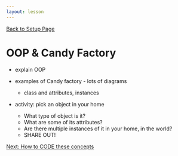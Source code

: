 ```yaml
---
layout: lesson
---
```


<a href="../">Back to Setup Page</a>

# OOP & Candy Factory

- explain OOP
- examples of Candy factory - lots of diagrams
    - class and attributes, instances

- activity: pick an object in your home
    - What type of object is it?
    - What are some of its attributes?
    - Are there multiple instances of it in your home, in the world?
    - SHARE OUT!

<a href="../class-syntax">Next: How to CODE these concepts</a>
